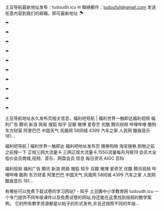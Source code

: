 土豆导航最新地址发布：tudoudh.icu
✉ 聯絡郵件：tudoufuli@gmail.com  发送任意内容到我们的邮箱，即可最新地址
☂

☂

☂

☂

☂

☂

☂

☂

☂


☂


☂





土豆导航地址永久发布页相关信息，福利吧导航 | 福利世界一触即达福利视频 福利广告 腾讯 新浪 网易 搜狐 知乎 豆瓣 微博 爱奇艺 优酷 腾讯视频 哔哩哔哩 酷狗 东方财富 阿里巴巴 中国天气 凤凰网 58同城 4399 汽车之家 人民网 酷我音乐 181...

福利吧导航 | 福利世界一触即达
福利吧地址发布页 搜券购物 淘宝搜券,购物之前之前搜一下 正规三网大流量卡 三网正规大流量卡,155G流量每月月租19 会员大全 低价会员商城,视频、音乐、网盘会员 信息 每日资讯 AIGC 百科

福利视频 福利广告 腾讯 新浪 网易 搜狐 知乎 豆瓣 微博 爱奇艺 优酷 腾讯视频 哔哩哔哩 酷狗 东方财富 阿里巴巴 中国天气 凤凰网 58同城 4399 汽车之家 人民网 酷我音乐 181...

有哪些可以免费下载试卷的学习网站? - 知乎 
土豆圃中小学教育网 tudoudh.icu 一个专门提供不同年级课件以及免费试卷的网站,你还能在这里找到视频的教学案例。 它的所有教学资源都是以帖子的形式发布,并且还按照不同的年级...
